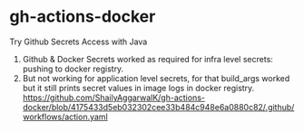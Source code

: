 # gh-actions-docker
Try Github Secrets Access with Java

1. Github & Docker Secrets worked as required for infra level secrets: pushing to docker registry.
2. But not working for application level secrets, for that build_args worked but it still prints secret values in image logs in docker registry.
   https://github.com/ShailyAggarwalK/gh-actions-docker/blob/4175433d5eb032302cee33b484c948e6a0880c82/.github/workflows/action.yaml
